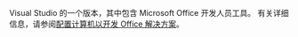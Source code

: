   Visual Studio 的一个版本，其中包含 Microsoft Office 开发人员工具。 有关详细信息，请参阅[配置计算机以开发 Office 解决方案](../../vsto/configuring-a-computer-to-develop-office-solutions.md)。

  